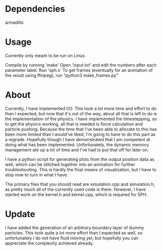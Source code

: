 # Dependencies
armadillo

# Usage
Currently only meant to be run on Linux.

Compile by running 'make'
Open 'input.txt' and edit the numbers after each parameter label.
Run 'sph.x'
To get frames (eventually for an animation of the result using ffmpeg), run "python3 make\_frames.py"

# About
Currently, I have implemented I/O. This took a lot more time and effort
to do than I expected, but now that it's out of the way, about all that
is left to do is the implementation of the physics.
I have implemented the timestepping, so to get the physics working, all
that is needed is force calculation and particle pushing. Because the
time that I've been able to allocate to this has been more limited than
I would've liked, I'm going to have to do this part as a regrade.
Hopefully though I have demonstrated that I am competent at doing what
has been implemented. Unfortunately, the dynamic memory management ate
up a lot of time and I've had to put that off for later on.

I have a python script for generating plots from the output position
data as well, which can be stitched together into an animation for
further troubleshooting. This is hardly the final means of visualization,
but I have to stop now to turn in what I have.

The primary files that you should read are simulation.cpp and simulation.h,
as pretty much all of the currently used code is there. However, I have
started work on the kernel.h and kernel.cpp, which is required for SPH.

# Update
I have added the generation of an arbitrary boundary layer of dummy particles.
This took quite a lot more effort than I expected as well, so unfortunately
I do not have fluid moving yet, but hopefully you can appreciate the complexity
achieved already.
